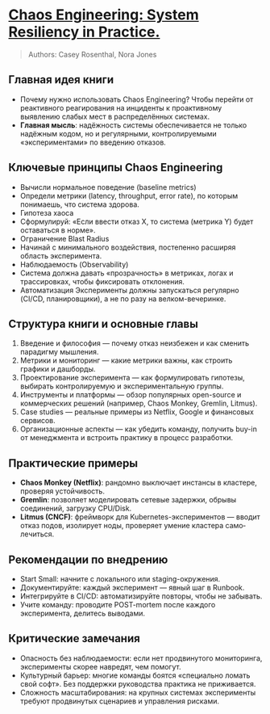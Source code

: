 # [Chaos Engineering: System Resiliency in Practice.](https://www.livelib.ru/book/1005453445-chaos-engineering-system-resiliency-in-practice-casey-rosenthal)

> Authors: Casey Rosenthal, Nora Jones

## Главная идея книги

- Почему нужно использовать Chaos Engineering?
  Чтобы перейти от реактивного реагирования на инциденты к проактивному выявлению слабых мест в распределённых системах.
- **Главная мысль**: надёжность системы обеспечивается не только надёжным кодом, но и регулярными, контролируемыми «экспериментами» по введению отказов.

## Ключевые принципы Chaos Engineering

- Вычисли нормальное поведение (baseline metrics)
- Определи метрики (latency, throughput, error rate), по которым понимаешь, что система здоровa.
- Гипотеза хаоса
- Сформулируй: «Если ввести отказ X, то система (метрика Y) будет оставаться в норме».
- Ограничение Blast Radius
- Начинай с минимального воздействия, постепенно расширяя область эксперимента.
- Наблюдаемость (Observability)
- Система должна давать «прозрачность» в метриках, логах и трассировках, чтобы фиксировать отклонения.
- Автоматизация
Эксперименты должны запускаться регулярно (CI/CD, планировщики), а не по разу на велком-вечеринке.

## Структура книги и основные главы

  1. Введение и философия — почему отказ неизбежен и как сменить парадигму мышления.
  2. Метрики и мониторинг — какие метрики важны, как строить графики и дашборды.
  3. Проектирование эксперимента — как формулировать гипотезы, выбирать контролируемую и экспериментальную группы.
  4. Инструменты и платформы — обзор популярных open-source и коммерческих решений (например, Chaos Monkey, Gremlin, Litmus).
  5. Case studies — реальные примеры из Netflix, Google и финансовых сервисов.
  6. Организационные аспекты — как убедить команду, получить buy-in от менеджмента и встроить практику в процесс разработки.

## Практические примеры

- **Chaos Monkey (Netflix)**: рандомно выключает инстансы в кластере, проверяя устойчивость.
- **Gremlin**: позволяет моделировать сетевые задержки, обрывы соединений, загрузку CPU/Disk.
- **Litmus (CNCF)**: фреймворк для Kubernetes-экспериментов — вводит отказ подов, изолирует ноды, проверяет умение кластера само­лечиться.

## Рекомендации по внедрению

- Start Small: начните с локального или staging-окружения.
- Документируйте: каждый эксперимент — явный шаг в Runbook.
- Интегрируйте в CI/CD: автоматизируйте повторы, чтобы не забывать.
- Учите команду: проводите POST-mortem после каждого эксперимента, делитесь выводами.

## Критические замечания

- Опасность без наблюдаемости: если нет продвинутого мониторинга, эксперименты скорее навредят, чем помогут.
- Культурный барьер: многие команды боятся «специально ломать свой софт». Без поддержки руководства практика не приживается.
- Сложность масштабирования: на крупных системах эксперименты требуют продвинутых сценариев и управления рисками.
